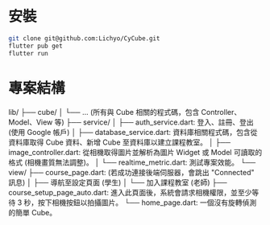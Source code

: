 # 安裝

```bash
git clone git@github.com:Lichyo/CyCube.git
flutter pub get
flutter run
```

# 專案結構
lib/
├── cube/
│   └── ... (所有與 Cube 相關的程式碼，包含 Controller、Model、View 等)
├── service/
│   ├── auth_service.dart: 登入、註冊、登出 (使用 Google 帳戶)
│   ├── database_service.dart: 資料庫相關程式碼，包含從資料庫取得 Cube 資料、新增 Cube 至資料庫以建立課程教室。
│   ├── image_controller.dart: 從相機取得圖片並解析為圖片 Widget 或 Model 可讀取的格式 (相機畫質無法調整)。
│   └── realtime_metric.dart: 測試專案效能。
└── view/
├── course_page.dart: (若成功連接後端伺服器，會跳出 "Connected" 訊息)
│   ├── 導航至設定頁面 (學生)
│   └── 加入課程教室 (老師)
├── course_setup_page_auto.dart: 進入此頁面後，系統會請求相機權限，並至少等待 3 秒，按下相機按鈕以拍攝圖片。
└── home_page.dart: 一個沒有旋轉偵測的簡單 Cube。
